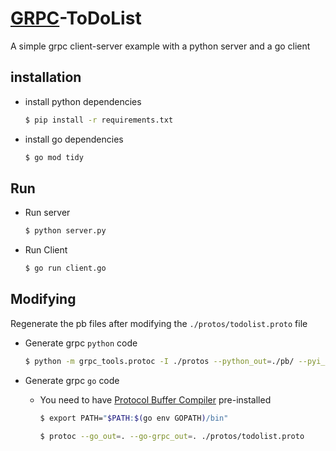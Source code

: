 # [GRPC](https://grpc.io/docs/languages/go/quickstart/)-ToDoList

A simple grpc client-server example with a python server and a go client

## installation

- install python dependencies

  ```bash
  $ pip install -r requirements.txt
  ```

- install go dependencies

  ```bash
  $ go mod tidy
  ```

## Run

- Run server

  ```bash
  $ python server.py
  ```

- Run Client

  ```bash
  $ go run client.go
  ```

## Modifying

Regenerate the pb files after modifying the `./protos/todolist.proto` file

- Generate grpc `python` code

  ```bash
  $ python -m grpc_tools.protoc -I ./protos --python_out=./pb/ --pyi_out=./pb/ --grpc_python_out=./pb/ ./protos/todolist.proto
  ```

- Generate grpc `go` code

  - You need to have [Protocol Buffer Compiler](https://grpc.io/docs/protoc-installation/) pre-installed

    ```bash
    $ export PATH="$PATH:$(go env GOPATH)/bin"

    $ protoc --go_out=. --go-grpc_out=. ./protos/todolist.proto
    ```
